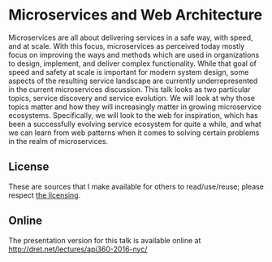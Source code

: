# Microservices and Web Architecture

Microservices are all about delivering services in a safe way, with speed, and at scale. With this focus, microservices as perceived today mostly focus on improving the ways and methods which are used in organizations to design, implement, and deliver complex functionality. While that goal of speed and safety at scale is important for modern system design, some aspects of the resulting service landscape are currently underrepresented in the current microservices discussion. This talk looks as two particular topics, service discovery and service evolution. We will look at why those topics matter and how they will increasingly matter in growing microservice ecosystems. Specifically, we will look to the web for inspiration, which has been a successfully evolving service ecosystem for quite a while, and what we can learn from web patterns when it comes to solving certain problems in the realm of microservices.


## License

These are sources that I make available for others to read/use/reuse; please respect [the licensing](../LICENSE).


## Online

The presentation version for this talk is available online at http://dret.net/lectures/api360-2016-nyc/


